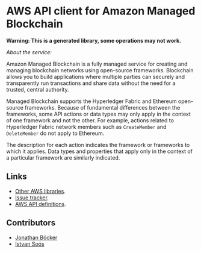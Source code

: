 # AWS API client for Amazon Managed Blockchain

**Warning: This is a generated library, some operations may not work.**

*About the service:*
<p/>
Amazon Managed Blockchain is a fully managed service for creating and
managing blockchain networks using open-source frameworks. Blockchain allows
you to build applications where multiple parties can securely and
transparently run transactions and share data without the need for a
trusted, central authority.

Managed Blockchain supports the Hyperledger Fabric and Ethereum open-source
frameworks. Because of fundamental differences between the frameworks, some
API actions or data types may only apply in the context of one framework and
not the other. For example, actions related to Hyperledger Fabric network
members such as <code>CreateMember</code> and <code>DeleteMember</code> do
not apply to Ethereum.

The description for each action indicates the framework or frameworks to
which it applies. Data types and properties that apply only in the context
of a particular framework are similarly indicated.

## Links

- [Other AWS libraries](https://github.com/agilord/aws_client/tree/master/generated).
- [Issue tracker](https://github.com/agilord/aws_client/issues).
- [AWS API definitions](https://github.com/aws/aws-sdk-js/tree/master/apis).

## Contributors

- [Jonathan Böcker](https://github.com/Schwusch)
- [Istvan Soós](https://github.com/isoos)

